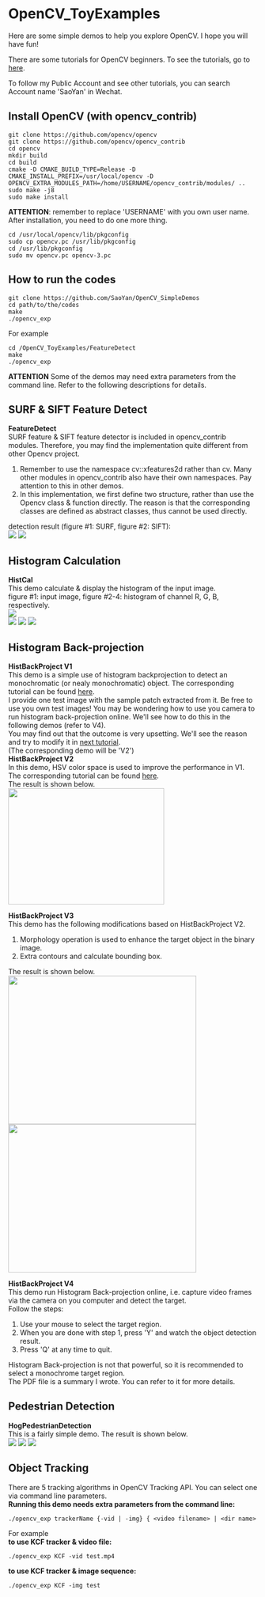 # OpenCV_ToyExamples
Here are some simple demos to help you explore OpenCV. I hope you will have fun!

There are some tutorials for OpenCV beginners. To see the tutorials, go to [here](http://mp.weixin.qq.com/mp/homepage?__biz=MzIxOTQ3MTI5NQ==&hid=9&sn=bc002ded707c2c4610a44d446b1b95a4#wechat_redirect).<br />

To follow my Public Account and see other tutorials, you can search Account name 'SaoYan' in Wechat.

## Install OpenCV (with opencv_contrib)
```
git clone https://github.com/opencv/opencv
git clone https://github.com/opencv/opencv_contrib
cd opencv
mkdir build
cd build
cmake -D CMAKE_BUILD_TYPE=Release -D CMAKE_INSTALL_PREFIX=/usr/local/opencv -D OPENCV_EXTRA_MODULES_PATH=/home/USERNAME/opencv_contrib/modules/ ..
sudo make -j8
sudo make install
```
**ATTENTION**: remember to replace 'USERNAME' with you own user name.  
After installation, you need to do one more thing.
```
cd /usr/local/opencv/lib/pkgconfig
sudo cp opencv.pc /usr/lib/pkgconfig
cd /usr/lib/pkgconfig
sudo mv opencv.pc opencv-3.pc
```

## How to run the codes
```
git clone https://github.com/SaoYan/OpenCV_SimpleDemos
cd path/to/the/codes
make  
./opencv_exp
```
For example
```
cd /OpenCV_ToyExamples/FeatureDetect  
make  
./opencv_exp
```
**ATTENTION**
Some of the demos may need extra parameters from the command line. Refer to the following descriptions for details.

## SURF & SIFT Feature Detect
**FeatureDetect**  
SURF feature & SIFT feature detector is included in opencv_contrib modules. Therefore, you may find the implementation quite different from other Opencv project.
1. Remember to use the namespace cv::xfeatures2d rather than cv. Many other modules in opencv_contrib also have their own namespaces. Pay attention to this in other demos.
2. In this implementation, we first define two structure, rather than use the Opencv class & function directly. The reason is that the corresponding classes are defined as abstract classes, thus cannot be used directly.

detection result (figure #1: SURF, figure #2: SIFT):  
<img src="https://github.com/SaoYan/OpenCV_ToyExamples/blob/master/FeatureDetect/SURF.jpg" />
<img src="https://github.com/SaoYan/OpenCV_ToyExamples/blob/master/FeatureDetect/SIFT.jpg" />

## Histogram Calculation
**HistCal**  
This demo calculate & display the histogram of the input image.  
figure #1: input image, figure #2-4: histogram of channel R, G, B, respectively.  
<img src="https://github.com/SaoYan/OpenCV_ToyExamples/blob/master/HistCal/test.jpg" />  
<img src="https://github.com/SaoYan/OpenCV_ToyExamples/blob/master/HistCal/R.jpg" />
<img src="https://github.com/SaoYan/OpenCV_ToyExamples/blob/master/HistCal/G.jpg" />
<img src="https://github.com/SaoYan/OpenCV_ToyExamples/blob/master/HistCal/B.jpg" />

## Histogram Back-projection
**HistBackProject V1**  
This demo is a simple use of histogram backprojection to detect an monochromatic (or nealy monochromatic) object.
The corresponding tutorial can be found [here](https://mp.weixin.qq.com/s?__biz=MzIxOTQ3MTI5NQ==&mid=2247483949&idx=1&sn=636cd5077c1749a5dfdaa3e6de14af74&scene=19#wechat_redirect).<br />
I provide one test image with the sample patch extracted from it. Be free to use you own test images! You may be wondering how to use you camera to run histogram back-projection online. We'll see how to do this in the following demos (refer to V4).  
You may find out that the outcome is very upsetting. We'll see the reason and try to modify it in [next tutorial](https://mp.weixin.qq.com/s?__biz=MzIxOTQ3MTI5NQ==&mid=2247483953&idx=1&sn=d733791678baaaa5dc910d41990db27c&scene=19#wechat_redirect).<br />(The corresponding demo will be 'V2')  
**HistBackProject V2**  
In this demo, HSV color space is used to improve the performance in V1.  
The corresponding tutorial can be found [here](https://mp.weixin.qq.com/s?__biz=MzIxOTQ3MTI5NQ==&mid=2247483953&idx=1&sn=d733791678baaaa5dc910d41990db27c&scene=19#wechat_redirect).<br />
The result is shown below.  
<img src="https://github.com/SaoYan/OpenCV_ToyExamples/blob/master/HistBackProject%20V2/images/result.jpg" width="315" height="235" />

**HistBackProject V3**  
This demo has the following modifications based on HistBackProject V2.
1. Morphology operation is used to enhance the target object in the binary image.
2. Extra contours and calculate bounding box.  

The result is shown below.  
<img src="https://github.com/SaoYan/OpenCV_ToyExamples/blob/master/HistBackProject%20V3/images/result_binary.jpg" width="380" height="300" />
<img src="https://github.com/SaoYan/OpenCV_ToyExamples/blob/master/HistBackProject%20V3/images/result.jpg" width="380" height="300" />

**HistBackProject V4**  
This demo run Histogram Back-projection online, i.e. capture video frames via the camera on you computer and detect the target.  
Follow the steps:
1. Use your mouse to select the target region.
2. When you are done with step 1, press 'Y' and watch the object detection result.
3. Press 'Q' at any time to quit.

Histogram Back-projection is not that powerful, so it is recommended to select a monochrome target region.  
The PDF file is a summary I wrote. You can refer to it for more details.

## Pedestrian Detection
**HogPedestrianDetection**  
This is a fairly simple demo. The result is shown below.  
<img src="https://github.com/SaoYan/OpenCV_ToyExamples/blob/master/HogPedestrianDetection/images/result1.jpg" />
<img src="https://github.com/SaoYan/OpenCV_ToyExamples/blob/master/HogPedestrianDetection/images/result2.jpg" />
<img src="https://github.com/SaoYan/OpenCV_ToyExamples/blob/master/HogPedestrianDetection/images/result3.jpg" />

## Object Tracking
There are 5 tracking algorithms in OpenCV Tracking API. You can select one via command line parameters.  
**Running this demo needs extra parameters from the command line:**  
```
./opencv_exp trackerName {-vid | -img} { <video filename> | <dir name>
```
For example  
**to use KCF tracker & video file:**
```
./opencv_exp KCF -vid test.mp4
```
**to use KCF tracker & image sequence:**
```
./opencv_exp KCF -img test
```
